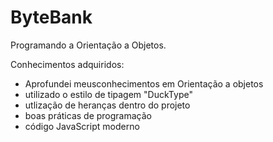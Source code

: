 # ByteBank

Programando a Orientação a Objetos.

Conhecimentos adquiridos:

* Aprofundei meusconhecimentos em Orientação a objetos
* utilizado o estilo de tipagem "DuckType"
* utlização de heranças dentro do projeto
* boas práticas de programação
* código JavaScript moderno 


